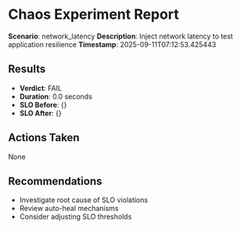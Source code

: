 
# Chaos Experiment Report

**Scenario**: network_latency
**Description**: Inject network latency to test application resilience
**Timestamp**: 2025-09-11T07:12:53.425443

## Results

- **Verdict**: FAIL
- **Duration**: 0.0 seconds
- **SLO Before**: {}
- **SLO After**: {}

## Actions Taken

None

## Recommendations

- Investigate root cause of SLO violations
- Review auto-heal mechanisms
- Consider adjusting SLO thresholds
